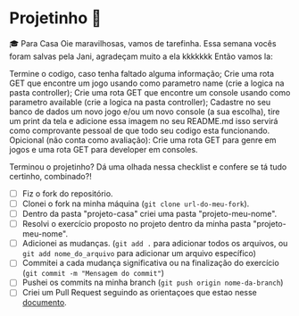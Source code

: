 # Projetinho 📓  

🎓 Para Casa
Oie maravilhosas, vamos de tarefinha. Essa semana vocês foram salvas pela Jani, agradeçam muito a ela kkkkkkk Então vamos la:

Termine o codigo, caso tenha faltado alguma informação;
Crie uma rota GET que encontre um jogo usando como parametro name (crie a logica na pasta controller);
Crie uma rota GET que encontre um console usando como parametro available (crie a logica na pasta controller);
Cadastre no seu banco de dados um novo jogo e/ou um novo console (a sua escolha), tire um print da tela e adicione essa imagem no seu README.md isso servirá como comprovante pessoal de que todo seu codigo esta funcionando.
Opicional (não conta como avaliação): Crie uma rota GET para genre em jogos e uma rota GET para developer em consoles.

Terminou o projetinho? Dá uma olhada nessa checklist e confere se tá tudo certinho, combinado?!

- [ ] Fiz o fork do repositório.
- [ ] Clonei o fork na minha máquina (`git clone url-do-meu-fork`).
- [ ] Dentro da pasta "projeto-casa" criei uma pasta "projeto-meu-nome".
- [ ] Resolvi o exercício proposto no projeto dentro da minha pasta "projeto-meu-nome".
- [ ] Adicionei as mudanças. (`git add .` para adicionar todos os arquivos, ou `git add nome_do_arquivo` para adicionar um arquivo específico)
- [ ] Commitei a cada mudança significativa ou na finalização do exercício (`git commit -m "Mensagem do commit"`)
- [ ] Pushei os commits na minha branch (`git push origin nome-da-branch`)
- [ ] Criei um Pull Request seguindo as orientaçoes que estao nesse [documento](/exercicios/projeto-casa/instrucoes-pull-request.md).
